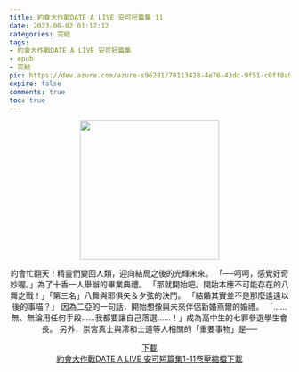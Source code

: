 ```yaml
---
title: 約會大作戰DATE A LIVE 安可短篇集 11
date: 2023-06-02 01:17:12
categories: 完結
tags:
- 約會大作戰DATE A LIVE 安可短篇集
- epub
- 完結
pic: https://dev.azure.com/azure-s96281/78113428-4e76-43dc-9f51-c0ff8a913055/_apis/git/repositories/a379171b-de46-4c10-9b0d-00da23959885/items?path=/Epub%20Cover/%E7%B4%84%E6%9C%83%E5%A4%A7%E4%BD%9C%E6%88%B0DATE%20A%20LIVE%20%E5%AE%89%E5%8F%AF%E7%9F%AD%E7%AF%87%E9%9B%86-11.jpg&versionDescriptor%5BversionOptions%5D=0&versionDescriptor%5BversionType%5D=0&versionDescriptor%5Bversion%5D=main&resolveLfs=true&%24format=octetStream&api-version=5.0
expire: false
comments: true
toc: true
---
```


<div style="text-align:center" class="kratos-post-content">

<img width="250px" src="https://dev.azure.com/azure-s96281/78113428-4e76-43dc-9f51-c0ff8a913055/_apis/git/repositories/a379171b-de46-4c10-9b0d-00da23959885/items?path=/Epub%20Cover/%E7%B4%84%E6%9C%83%E5%A4%A7%E4%BD%9C%E6%88%B0DATE%20A%20LIVE%20%E5%AE%89%E5%8F%AF%E7%9F%AD%E7%AF%87%E9%9B%86-11.jpg&versionDescriptor%5BversionOptions%5D=0&versionDescriptor%5BversionType%5D=0&versionDescriptor%5Bversion%5D=main&resolveLfs=true&%24format=octetStream&api-version=5.0">

<p>
約會忙翻天！精靈們變回人類，迎向結局之後的光輝未來。
「──呵呵，感覺好奇妙喔。」為了十香一人舉辦的畢業典禮。
「那就開始吧。開始本應不可能存在的八舞之戰！」「第三名」八舞與耶俱矢＆夕弦的決鬥。
「結婚其實並不是那麼遙遠以後的事喵？」
因為二亞的一句話，開始想像與未來伴侶新婚燕爾的婚禮。
「……無、無論用任何手段……我都要讓自己落選……！」成為高中生的七罪參選學生會長。
另外，崇宮真士與澪和士道等人相關的「重要事物」是──
</p>

<p>
<a href="https://epubdatabase.azurewebsites.net/EBOOKS/EPUB/完結/約會大作戰/安可短篇集/DATE%20A%20LIVE%20%E7%B4%84%E6%9C%83%E5%A4%A7%E4%BD%9C%E6%88%B0%20%E5%AE%89%E5%8F%AF%E7%9F%AD%E7%AF%87%E9%9B%86%2011.epub?download=1">下載</a>
</br>
<a href="https://epubdatabase.azurewebsites.net/EBOOKS/EPUB/完結/約會大作戰/安可短篇集/%E5%AE%89%E5%8F%AF%E7%9F%AD%E7%AF%87%E9%9B%86.zip?download=1">約會大作戰DATE A LIVE 安可短篇集1-11卷壓縮檔下載</a>
</p>

</div>
